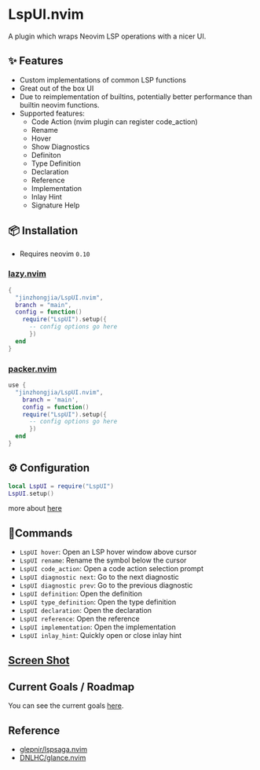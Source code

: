 # LspUI.nvim

A plugin which wraps Neovim LSP operations with a nicer UI.

## ✨ Features

- Custom implementations of common LSP functions
- Great out of the box UI
- Due to reimplementation of builtins, potentially better performance than builtin neovim functions.
- Supported features:
  - Code Action (nvim plugin can register code_action)
  - Rename
  - Hover
  - Show Diagnostics
  - Definiton
  - Type Definition
  - Declaration
  - Reference
  - Implementation
  - Inlay Hint
  - Signature Help

## 📦 Installation

- Requires neovim `0.10`

### [lazy.nvim](https://github.com/folke/lazy.nvim)

```lua
{
  "jinzhongjia/LspUI.nvim",
  branch = "main",
  config = function()
    require("LspUI").setup({
	  -- config options go here
	  })
  end
}
```

### [packer.nvim](https://github.com/wbthomason/packer.nvim)

```lua
use {
  "jinzhongjia/LspUI.nvim",
	branch = 'main',
	config = function()
    require("LspUI").setup({
	  -- config options go here
	  })
  end
}
```

## ⚙️ Configuration

```lua
local LspUI = require("LspUI")
LspUI.setup()
```

more about [here](https://github.com/jinzhongjia/LspUI.nvim/wiki/Config)

## 🚀Commands

-   `LspUI hover`: Open an LSP hover window above cursor
-   `LspUI rename`: Rename the symbol below the cursor
-   `LspUI code_action`: Open a code action selection prompt
-   `LspUI diagnostic next`: Go to the next diagnostic
-   `LspUI diagnostic prev`: Go to the previous diagnostic
-   `LspUI definition`: Open the definition
-   `LspUI type_definition`: Open the type definition
-   `LspUI declaration`: Open the declaration
-   `LspUI reference`: Open the reference
-   `LspUI implementation`: Open the implementation
-   `LspUI inlay_hint`: Quickly open or close inlay hint

## [Screen Shot](https://github.com/jinzhongjia/LspUI.nvim/wiki/Screen-Shot)

## Current Goals / Roadmap

You can see the current goals [here](https://github.com/jinzhongjia/LspUI.nvim/issues/12).

## Reference

- [glepnir/lspsaga.nvim](https://github.com/glepnir/lspsaga.nvim)
- [DNLHC/glance.nvim](https://github.com/DNLHC/glance.nvim)
